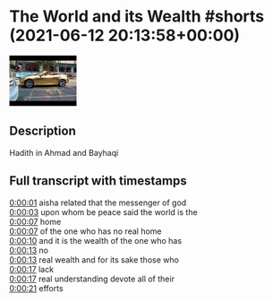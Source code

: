 # The World and its Wealth #shorts (2021-06-12 20:13:58+00:00)

![alt The World and its Wealth #shorts](h7r0tM6_8gI.jpg "The World and its Wealth #shorts")

## Description

Hadith in Ahmad and Bayhaqi



## Full transcript with timestamps

[0:00:01](https://youtu.be/h7r0tM6_8gI?t=1) aisha related that the messenger of god  
[0:00:03](https://youtu.be/h7r0tM6_8gI?t=3) upon whom be peace said the world is the  
[0:00:07](https://youtu.be/h7r0tM6_8gI?t=7) home  
[0:00:07](https://youtu.be/h7r0tM6_8gI?t=7) of the one who has no real home  
[0:00:10](https://youtu.be/h7r0tM6_8gI?t=10) and it is the wealth of the one who has  
[0:00:13](https://youtu.be/h7r0tM6_8gI?t=13) no  
[0:00:13](https://youtu.be/h7r0tM6_8gI?t=13) real wealth and for its sake those who  
[0:00:17](https://youtu.be/h7r0tM6_8gI?t=17) lack  
[0:00:17](https://youtu.be/h7r0tM6_8gI?t=17) real understanding devote all of their  
[0:00:21](https://youtu.be/h7r0tM6_8gI?t=21) efforts  
